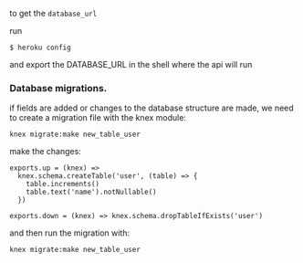 to get the `database_url`

run

```
$ heroku config
```

and export the DATABASE_URL in the shell where the api will run

### Database migrations.

if fields are added or changes to the database structure are made, we need to create a migration file with the knex module:

```
knex migrate:make new_table_user
```

make the changes:

```
exports.up = (knex) =>
  knex.schema.createTable('user', (table) => {
    table.increments()
    table.text('name').notNullable()
  })

exports.down = (knex) => knex.schema.dropTableIfExists('user')
```

and then run the migration with:

```
knex migrate:make new_table_user
```
